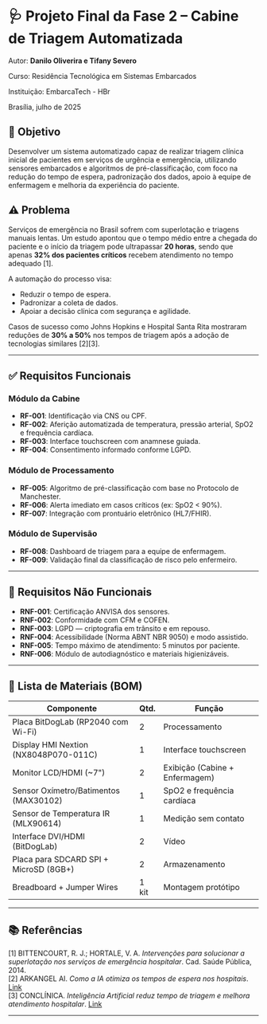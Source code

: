 
# 🩺 Projeto Final da Fase 2 – Cabine de Triagem Automatizada

Autor: **Danilo Oliverira e Tifany Severo**

Curso: Residência Tecnológica em Sistemas Embarcados

Instituição: EmbarcaTech - HBr

Brasília, julho de 2025

## 🎯 Objetivo

Desenvolver um sistema automatizado capaz de realizar triagem clínica inicial de pacientes em serviços de urgência e emergência, utilizando sensores embarcados e algoritmos de pré-classificação, com foco na redução do tempo de espera, padronização dos dados,  apoio à equipe de enfermagem e melhoria da experiência do paciente.

## ⚠️ Problema

Serviços de emergência no Brasil sofrem com superlotação e triagens manuais lentas. Um estudo apontou que o tempo médio entre a chegada do paciente e o início da triagem pode ultrapassar **20 horas**, sendo que apenas **32% dos pacientes críticos** recebem atendimento no tempo adequado [1].

A automação do processo visa:
- Reduzir o tempo de espera.
- Padronizar a coleta de dados.
- Apoiar a decisão clínica com segurança e agilidade.

Casos de sucesso como Johns Hopkins e Hospital Santa Rita mostraram reduções de **30% a 50%** nos tempos de triagem após a adoção de tecnologias similares [2][3].

---

## ✅ Requisitos Funcionais

### Módulo da Cabine
- **RF-001**: Identificação via CNS ou CPF.
- **RF-002**: Aferição automatizada de temperatura, pressão arterial, SpO2 e frequência cardíaca.
- **RF-003**: Interface touchscreen com anamnese guiada.
- **RF-004**: Consentimento informado conforme LGPD.

### Módulo de Processamento
- **RF-005**: Algoritmo de pré-classificação com base no Protocolo de Manchester.
- **RF-006**: Alerta imediato em casos críticos (ex: SpO2 < 90%).
- **RF-007**: Integração com prontuário eletrônico (HL7/FHIR).

### Módulo de Supervisão
- **RF-008**: Dashboard de triagem para a equipe de enfermagem.
- **RF-009**: Validação final da classificação de risco pelo enfermeiro.

---

## 🔐 Requisitos Não Funcionais

- **RNF-001**: Certificação ANVISA dos sensores.
- **RNF-002**: Conformidade com CFM e COFEN.
- **RNF-003**: LGPD — criptografia em trânsito e em repouso.
- **RNF-004**: Acessibilidade (Norma ABNT NBR 9050) e modo assistido.
- **RNF-005**: Tempo máximo de atendimento: 5 minutos por paciente.
- **RNF-006**: Módulo de autodiagnóstico e materiais higienizáveis.

---

## 🔧 Lista de Materiais (BOM)

| Componente                                  | Qtd. | Função |
|---------------------------------------------|------|--------|
| Placa BitDogLab (RP2040 com Wi-Fi)          | 2    | Processamento |
| Display HMI Nextion (NX8048P070-011C)       | 1    | Interface touchscreen |
| Monitor LCD/HDMI (~7")                      | 2    | Exibição (Cabine + Enfermagem) |
| Sensor Oxímetro/Batimentos (MAX30102)       | 1    | SpO2 e frequência cardíaca |
| Sensor de Temperatura IR (MLX90614)         | 1    | Medição sem contato |
| Interface DVI/HDMI (BitDogLab)              | 2    | Vídeo |
| Placa para SDCARD SPI + MicroSD (8GB+)      | 2    | Armazenamento |
| Breadboard + Jumper Wires                   | 1 kit| Montagem protótipo |

---

## 📚 Referências

[1] BITTENCOURT, R. J.; HORTALE, V. A. *Intervenções para solucionar a superlotação nos serviços de emergência hospitalar*. Cad. Saúde Pública, 2014.  
[2] ARKANGEL AI. *Como a IA otimiza os tempos de espera nos hospitais*. [Link](https://www.arkangel.ai/br/blog-ai/complete-guide-on-how-ai-optimizes-hospital-waiting-times)  
[3] CONCLÍNICA. *Inteligência Artificial reduz tempo de triagem e melhora atendimento hospitalar*. [Link](https://conclinica.com.br/inteligencia-artificial-reduz-tempo-de-triagem-e-melhora-atendimento-hospitalar/)

---



